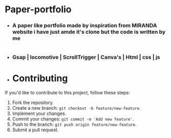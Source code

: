 # Paper-portfolio
- ### A paper like portfolio made by inspiration from MIRANDA website i have just amde it's clone but the code is written by me
#
- ###  Gsap | locomotive | ScrollTrigger | Canva's | Html | css | js
#
- # Contributing

If you'd like to contribute to this project, follow these steps:

1. Fork the repository.
2. Create a new branch: `git checkout -b feature/new-feature`.
3. Implement your changes.
4. Commit your changes: `git commit -m 'Add new feature'`.
5. Push to the branch: `git push origin feature/new-feature`.
6. Submit a pull request.

